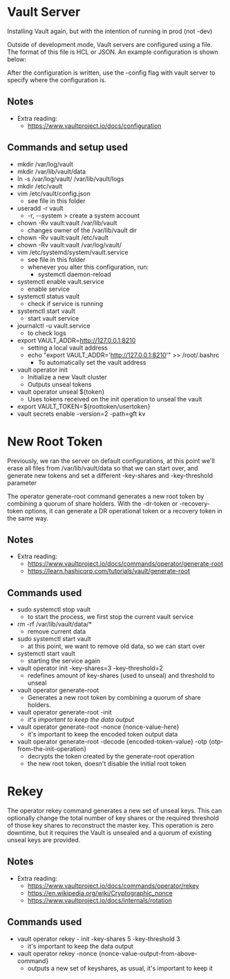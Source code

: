 # Vault Server

Installing Vault again, but with the intention of running in prod (not -dev)

Outside of development mode, Vault servers are configured using a file. The format of this file is HCL or JSON. An example configuration is shown below:

After the configuration is written, use the -config flag with vault server to specify where the configuration is.

## Notes

* Extra reading:
  * https://www.vaultproject.io/docs/configuration

## Commands and setup used

* mkdir /var/log/vault
* mkdir /var/lib/vault/data
* ln -s /var/log/vault/ /var/lib/vault/logs
* mkdir /etc/vault
* vim /etc/vault/config.json
  * see file in this folder
* useradd -r vault
  * -r, --system > create a system account
* chown -Rv vault:vault /var/lib/vault
  * changes owner of the /var/lib/vault dir
* chown -Rv vault:vault /etc/vault
* chown -Rv vault:vault /var/log/vault/
* vim /etc/systemd/system/vault.service
  * see file in this folder
  * whenever you alter this configuration, run:
    * systemctl daemon-reload
* systemctl enable vault.service
  * enable service
* systemctl status vault
  * check if service is running
* systemctl start vault
  * start vault service
* journalctl -u vault.service
  * to check logs
* export VAULT_ADDR=http://127.0.0.1:8210
  * setting a local vault address
  * echo "export VAULT_ADDR='http://127.0.0.1:8210'" >> /root/.bashrc
    * To automatically set the vault address
* vault operator init
  * Initialize a new Vault cluster
  * Outputs unseal tokens
* vault operator unseal ${token}
  * Uses tokens received on the init operation to unseal the vault
* export VAULT_TOKEN=${roottoken/usertoken}
* vault secrets enable -version=2 -path=gft kv

# New Root Token

Previously, we ran the server on default configurations, at this point we'll erase all files from /var/lib/vault/data so that we can start over, and generate new tokens and set a different -key-shares and -key-threshold parameter

The operator generate-root command generates a new root token by combining a quorum of share holders. With the -dr-token or -recovery-token options, it can generate a DR operational token or a recovery token in the same way.

## Notes

* Extra reading:
  * https://www.vaultproject.io/docs/commands/operator/generate-root
  * https://learn.hashicorp.com/tutorials/vault/generate-root

## Commands used

* sudo systemctl stop vault
  * to start the process, we first stop the current vault service
* rm -rf /var/lib/vault/data/*
  * remove current data
* sudo systemctl start vault
  * at this point, we want to remove old data, so we can start over
* systemctl start vault
  * starting the service again
* vault operator init -key-shares=3 -key-threshold=2 
  * redefines amount of key-shares (used to unseal) and threshold to unseal 
* vault operator generate-root
  * Generates a new root token by combining a quorum of share holders.
* vault operator generate-root -init
  * *it's important to keep the data output*
* vault operator generate-root -nonce {nonce-value-here}
  * it's important to keep the encoded token output data
* vault operator generate-root -decode {encoded-token-value} -otp {otp-from-the-init-operation}
  * decrypts the token created by the generate-root operation
  * the new root token, doesn't disable the initial root token

# Rekey

The operator rekey command generates a new set of unseal keys. This can optionally change the total number of key shares or the required threshold of those key shares to reconstruct the master key. This operation is zero downtime, but it requires the Vault is unsealed and a quorum of existing unseal keys are provided.

## Notes

* Extra reading:
  * https://www.vaultproject.io/docs/commands/operator/rekey
  * https://en.wikipedia.org/wiki/Cryptographic_nonce
  * https://www.vaultproject.io/docs/internals/rotation

## Commands used

* vault operator rekey - init -key-shares 5 -key-threshold 3
  * it's important to keep the data output
* vault operator rekey -nonce {nonce-value-output-from-above-command}
  * outputs a new set of keyshares, as usual, it's important to keep it
